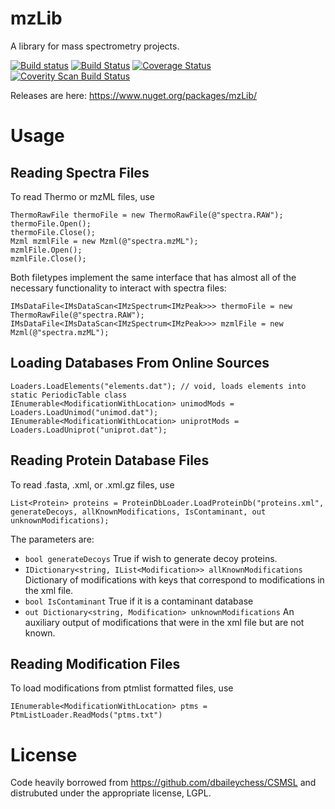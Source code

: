 # mzLib

A library for mass spectrometry projects.

 [![Build status](https://ci.appveyor.com/api/projects/status/d6jjrjfk8ou3waky/branch/master?svg=true)](https://ci.appveyor.com/project/stefanks/mzlib/branch/master)
 [![Build Status](https://travis-ci.org/smith-chem-wisc/mzLib.svg?branch=master)](https://travis-ci.org/smith-chem-wisc/mzLib)
 [![Coverage Status](https://coveralls.io/repos/github/smith-chem-wisc/mzLib/badge.svg?branch=master)](https://coveralls.io/github/smith-chem-wisc/mzLib?branch=master)
 [![Coverity Scan Build Status](https://scan.coverity.com/projects/10000/badge.svg)](https://scan.coverity.com/projects/mzlib)
 

Releases are here: https://www.nuget.org/packages/mzLib/

# Usage
## Reading Spectra Files
To read Thermo or mzML files, use
```
ThermoRawFile thermoFile = new ThermoRawFile(@"spectra.RAW");
thermoFile.Open();
thermoFile.Close();
Mzml mzmlFile = new Mzml(@"spectra.mzML");
mzmlFile.Open();
mzmlFile.Close();
```
Both filetypes implement the same interface that has almost all of the necessary functionality to interact with spectra files:
```
IMsDataFile<IMsDataScan<IMzSpectrum<IMzPeak>>> thermoFile = new ThermoRawFile(@"spectra.RAW");
IMsDataFile<IMsDataScan<IMzSpectrum<IMzPeak>>> mzmlFile = new Mzml(@"spectra.mzML");
```
## Loading Databases From Online Sources
```
Loaders.LoadElements("elements.dat"); // void, loads elements into static PeriodicTable class 
IEnumerable<ModificationWithLocation> unimodMods = Loaders.LoadUnimod("unimod.dat");
IEnumerable<ModificationWithLocation> uniprotMods = Loaders.LoadUniprot("uniprot.dat");
```
## Reading Protein Database Files
To read .fasta, .xml, or .xml.gz files, use 
```
List<Protein> proteins = ProteinDbLoader.LoadProteinDb("proteins.xml", generateDecoys, allKnownModifications, IsContaminant, out unknownModifications);
```
The parameters are:
* ```bool generateDecoys``` True if wish to generate decoy proteins.
* ```IDictionary<string, IList<Modification>> allKnownModifications``` Dictionary of modifications with keys that correspond to modifications in the xml file.
* ```bool IsContaminant``` True if it is a contaminant database
* ```out Dictionary<string, Modification> unknownModifications``` An auxiliary output of modifications that were in the xml file but are not known. 
## Reading Modification Files
To load modifications from ptmlist formatted files, use
```
IEnumerable<ModificationWithLocation> ptms = PtmListLoader.ReadMods("ptms.txt")
```
# License
Code heavily borrowed from https://github.com/dbaileychess/CSMSL and distrubuted under the appropriate license, LGPL.
